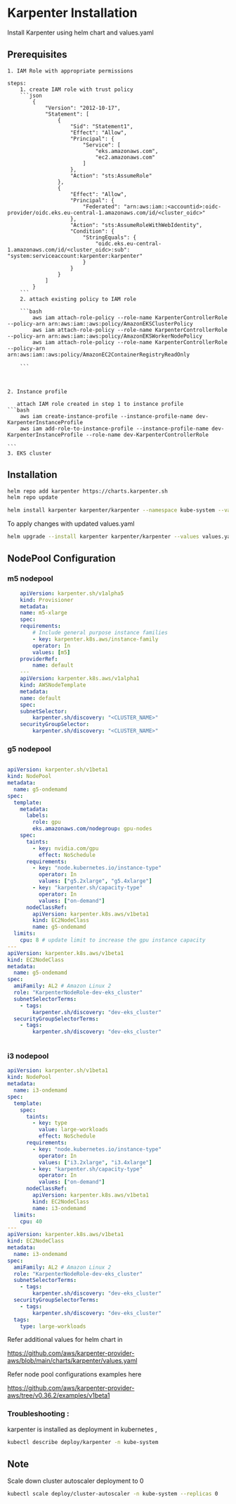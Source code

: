 # Karpenter Installation

Install Karpenter using helm chart and values.yaml


## Prerequisites 

    1. IAM Role with appropriate permissions

    steps:
        1. create IAM role with trust policy
        ```json
            {
                "Version": "2012-10-17",
                "Statement": [
                    {
                        "Sid": "Statement1",
                        "Effect": "Allow",
                        "Principal": {
                            "Service": [
                                "eks.amazonaws.com",
                                "ec2.amazonaws.com"
                            ]
                        },
                        "Action": "sts:AssumeRole"
                    },
                    {
                        "Effect": "Allow",
                        "Principal": {
                            "Federated": "arn:aws:iam::<accountid>:oidc-provider/oidc.eks.eu-central-1.amazonaws.com/id/<cluster_oidc>"
                        },
                        "Action": "sts:AssumeRoleWithWebIdentity",
                        "Condition": {
                            "StringEquals": {
                                "oidc.eks.eu-central-1.amazonaws.com/id/<cluster_oidc>:sub": "system:serviceaccount:karpenter:karpenter"
                            }
                        }
                    }
                ]
            }
        ```
        2. attach existing policy to IAM role

        ```bash
            aws iam attach-role-policy --role-name KarpenterControllerRole --policy-arn arn:aws:iam::aws:policy/AmazonEKSClusterPolicy
            aws iam attach-role-policy --role-name KarpenterControllerRole --policy-arn arn:aws:iam::aws:policy/AmazonEKSWorkerNodePolicy
            aws iam attach-role-policy --role-name KarpenterControllerRole --policy-arn arn:aws:iam::aws:policy/AmazonEC2ContainerRegistryReadOnly

        ```



    2. Instance profile 
       
       attach IAM role created in step 1 to instance profile
    ```bash
        aws iam create-instance-profile --instance-profile-name dev-KarpenterInstanceProfile
        aws iam add-role-to-instance-profile --instance-profile-name dev-KarpenterInstanceProfile --role-name dev-KarpenterControllerRole

    ```
    3. EKS cluster
    

## Installation

```bash
helm repo add karpenter https://charts.karpenter.sh
helm repo update

helm install karpenter karpenter/karpenter --namespace kube-system --values values.yaml

```

To apply changes with updated values.yaml

```bash
helm upgrade --install karpenter karpenter/karpenter --values values.yaml -n kube-system

```


## NodePool Configuration

### m5 nodepool

```yaml
    apiVersion: karpenter.sh/v1alpha5
    kind: Provisioner
    metadata:
    name: m5-xlarge
    spec:
    requirements:
        # Include general purpose instance families
        - key: karpenter.k8s.aws/instance-family
        operator: In
        values: [m5]
    providerRef:
        name: default
    ---
    apiVersion: karpenter.k8s.aws/v1alpha1
    kind: AWSNodeTemplate
    metadata:
    name: default
    spec:
    subnetSelector:
        karpenter.sh/discovery: "<CLUSTER_NAME>"
    securityGroupSelector:
        karpenter.sh/discovery: "<CLUSTER_NAME>"
```

### g5 nodepool

```yaml

apiVersion: karpenter.sh/v1beta1
kind: NodePool
metadata:
  name: g5-ondemamd
spec:
  template:
    metadata:
      labels:
        role: gpu
        eks.amazonaws.com/nodegroup: gpu-nodes
    spec:
      taints:
        - key: nvidia.com/gpu
          effect: NoSchedule
      requirements:
        - key: "node.kubernetes.io/instance-type"
          operator: In
          values: ["g5.2xlarge", "g5.4xlarge"]
        - key: "karpenter.sh/capacity-type"
          operator: In
          values: ["on-demand"]
      nodeClassRef:
        apiVersion: karpenter.k8s.aws/v1beta1
        kind: EC2NodeClass
        name: g5-ondemamd
  limits:
    cpu: 8 # update limit to increase the gpu instance capacity
---
apiVersion: karpenter.k8s.aws/v1beta1
kind: EC2NodeClass
metadata:
  name: g5-ondemamd
spec:
  amiFamily: AL2 # Amazon Linux 2
  role: "KarpenterNodeRole-dev-eks_cluster"
  subnetSelectorTerms:
    - tags:
        karpenter.sh/discovery: "dev-eks_cluster"
  securityGroupSelectorTerms:
    - tags:
        karpenter.sh/discovery: "dev-eks_cluster"



```


### i3 nodepool


```yaml
apiVersion: karpenter.sh/v1beta1
kind: NodePool
metadata:
  name: i3-ondemamd
spec:
  template:
    spec:
      taints:
        - key: type
          value: large-workloads
          effect: NoSchedule
      requirements:
        - key: "node.kubernetes.io/instance-type"
          operator: In
          values: ["i3.2xlarge", "i3.4xlarge"]
        - key: "karpenter.sh/capacity-type"
          operator: In
          values: ["on-demand"]
      nodeClassRef:
        apiVersion: karpenter.k8s.aws/v1beta1
        kind: EC2NodeClass
        name: i3-ondemamd
  limits:
    cpu: 40
---
apiVersion: karpenter.k8s.aws/v1beta1
kind: EC2NodeClass
metadata:
  name: i3-ondemamd
spec:
  amiFamily: AL2 # Amazon Linux 2
  role: "KarpenterNodeRole-dev-eks_cluster"
  subnetSelectorTerms:
    - tags:
        karpenter.sh/discovery: "dev-eks_cluster"
  securityGroupSelectorTerms:
    - tags:
        karpenter.sh/discovery: "dev-eks_cluster"
  tags:
    type: large-workloads

```


Refer additional values for helm chart in 

https://github.com/aws/karpenter-provider-aws/blob/main/charts/karpenter/values.yaml


Refer node pool configurations examples here 

https://github.com/aws/karpenter-provider-aws/tree/v0.36.2/examples/v1beta1

### Troubleshooting :

karpenter is installed as deployment in kubernetes , 

```bash
kubectl describe deploy/karpenter -n kube-system

```

## Note 

Scale down cluster autoscaler deployment to 0

```bash
kubectl scale deploy/cluster-autoscaler -n kube-system --replicas 0
```